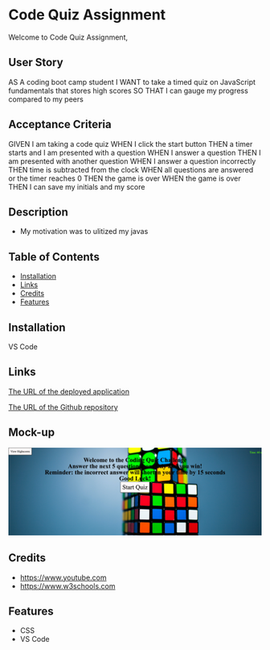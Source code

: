 # Code Quiz Assignment
 Welcome to Code Quiz Assignment,

## User Story

AS A coding boot camp student
I WANT to take a timed quiz on JavaScript fundamentals that stores high scores
SO THAT I can gauge my progress compared to my peers


## Acceptance Criteria

GIVEN I am taking a code quiz
WHEN I click the start button
THEN a timer starts and I am presented with a question
WHEN I answer a question
THEN I am presented with another question
WHEN I answer a question incorrectly
THEN time is subtracted from the clock
WHEN all questions are answered or the timer reaches 0
THEN the game is over
WHEN the game is over
THEN I can save my initials and my score


## Description

- My motivation was to ulitized my javas

## Table of Contents 

- [Installation](#installation)
- [Links](#links)
- [Credits](#credits)
- [Features](#features)



## Installation
VS Code

## Links

[The URL of the deployed application](https://kathylopez97.github.io/kathy-lopez-portfolio/)

[The URL of the Github repository](https://github.com/kathylopez97/code-quiz)

## Mock-up
![code-quiz](code-quiz-pic.png)
## Credits
-  https://www.youtube.com
-  https://www.w3schools.com


## Features
- CSS
- VS Code